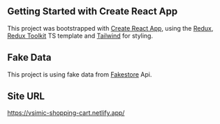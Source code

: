 ## Getting Started with Create React App

This project was bootstrapped with [Create React App](https://github.com/facebook/create-react-app), using the [Redux](https://redux.js.org/), [Redux Toolkit](https://redux-toolkit.js.org/) TS template and [Tailwind](https://tailwindcss.com/) for styling.

## Fake Data
This project is using fake data from [Fakestore](https://fakestoreapi.com/) Api.

## Site URL
https://vsimic-shopping-cart.netlify.app/
